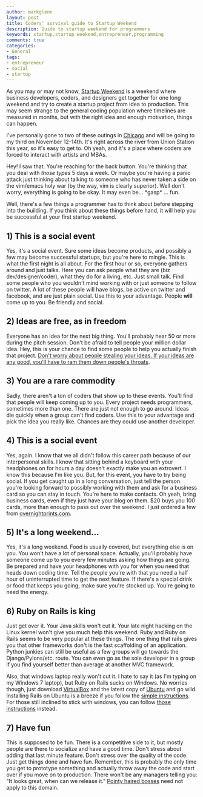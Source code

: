 ```yaml
---
author: markglenn
layout: post
title: Coders' survival guide to Startup Weekend
description: Guide to startup weekend for programmers
keywords: startup,startup weekend,entrepreneur,programming
comments: true
categories:
- General
tags:
- entrepreneur
- social
- startup
---
```


As you may or may not know, [Startup Weekend](http://startupweekend.org) is a
weekend where business developers, coders, and designers get together for one
long weekend and try to create a startup project from idea to production. This
may seem strange to the general coding population where timelines are measured
in months, but with the right idea and enough motivation, things can happen.

<!--more-->

I've personally gone to two of these outings in
[Chicago](http://chicago.startupweekend.org/) and will be going to my third on
November 12-14th. It's right across the river from Union Station this year, so
it's easy to get to. Oh yeah, and it's a place where coders are forced to
interact with artists and MBAs.

Hey! I saw that. You're reaching for the back button. You're thinking that you
deal with *those types* 5 days a week. Or maybe you're having a panic attack
just thinking about talking to someone who has never taken a side on the
vim/emacs holy war (by the way, vim is clearly superior). Well don't worry,
everything is going to be okay. It may even be... \*gasp\* ... fun.

Well, there's a few things a programmer has to think about before stepping into the
building. If you think about these things before hand, it will help you be
successful at your first startup weekend.

## 1) This is a social event

Yes, it's a social event. Sure some ideas become products, and possibly a few
may become successful startups, but you're here to mingle. This is what the
first night is all about. For the first hour or so, everyone gathers around and
just talks. Here you can ask people what they are (biz dev/designer/coder),
what they do for a living, etc. Just small talk. Find some people who you
wouldn't mind working with or just someone to follow on twitter. A lot of these
people will have blogs, be active on twitter and facebook, and are just plain
social. Use this to your advantage. People **will** come up to you. Be friendly
and social.

## 2) Ideas are free, as in freedom

Everyone has an idea for the next big thing. You'll probably hear 50 or more
during the pitch session. Don't be afraid to tell people your million dollar
idea. Hey, this is your chance to find some people to help you actually finish
that project. [Don't worry about people stealing your ideas. If your ideas are any good, you'll have to ram them down people's throats](http://en.wikiquote.org/wiki/Howard_H._Aiken).

## 3) You are a rare commodity

Sadly, there aren't a ton of coders that show up to these events. You'll find
that people will keep coming up to you. Every project needs programmers,
sometimes more than one. There are just not enough to go around. Ideas die
quickly when a group can't find coders. Use this to your advantage and pick the
idea you really like. Chances are they could use another developer.

## 4) This is a social event

Yes, again. I know that we all didn't follow this career path because of our
interpersonal skills. I know that sitting behind a keyboard with your
headphones on for hours a day doesn't exactly make you an extrovert. I know
this because I'm like you. But, for this event, you have to try being social.
If you get caught up in a long conversation, just tell the person you're
looking forward to possibly working with them and ask for a business card so
you can stay in touch. You're here to make contacts. Oh yeah, bring business
cards, even if they just have your blog on them. $20 buys you 100 cards, more
than enough to pass out over the weekend. I just ordered a few 
from [overnightprints.com](http://www.overnightprints.com/businesscards).

## 5) It's a long weekend...

Yes, it's a long weekend. Food is usually covered, but everything else is on
you. You won't have a lot of personal space. Actually, you'll probably have
someone come up to you every few minutes asking how things are going. Be
prepared and have your headphones with you for when you need that heads down
coding time. Tell the people you're with that you need a half hour of
uninterrupted time to get the next feature. If there's a special drink or food
that keeps you going, make sure you're stocked up. You're going to need the
energy.

## 6) Ruby on Rails is king

Just get over it. Your Java skills won't cut it. Your late night hacking on the
Linux kernel won't give you much help this weekend. Ruby and Ruby on Rails
seems to be very popular at these things. The one thing that rails gives you
that other frameworks don't is the fast scaffolding of an application. Python
junkies can still be useful as a few groups will go towards the
Django/Pylons/etc. route. You can even go as the sole developer in a group if
you find yourself better than average at another MVC framework.

Also, that windows laptop really won't cut it. I hate to say it (as I'm typing
on my Windows 7 laptop), but Ruby on Rails sucks on Windows. No worries though,
just download [VirtualBox](http://www.virtualbox.org/) and the latest copy of
[Ubuntu](http://www.ubuntu.com/desktop) and go wild. Installing Rails on Ubuntu
is a breeze if you follow the [simple instructions](http://excid3.com/blog/2010/10/ruby-on-rails-3-and-mysql-on-ubuntu-10-10/).
For those still inclined to stick with windows, you can follow [those instructions](http://accidentaltechnologist.com/ruby-on-rails/running-rails-3-on-windows/)
instead.

## 7) Have fun

This is supposed to be fun. There is a competitive side to it, but mostly
people are there to socialize and have a good time. Don't stress about adding
that last minute feature. Don't stress over the quality of the code. Just get
things done and have fun. Remember, this is probably the only time you get to
prototype something and actually throw away the code and start over if you move
on to production. There won't be any managers telling you: "It looks great, when 
can we release it." [Pointy haired bosses](http://en.wikipedia.org/wiki/Pointy-haired_Boss) 
need not apply to this domain.
